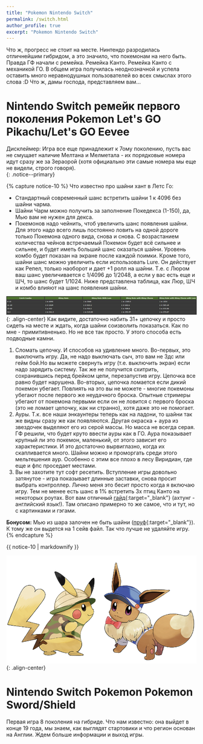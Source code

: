 ```yaml
---
title: "Pokemon Nintendo Switch"
permalink: /switch.html
author_profile: true
excerpt: "Pokemon Nintendo Switch"
---
```

Что ж, прогресс не стоит на месте. Нинтендо разродилась отличнейшим гибридом, а это значило, что покемонам на него быть. Правда ГФ начали с ремейка. Ремейка Канто. Ремейка Канто с механикой ГО. В общем игра получилась неоднозначной и успела оставить много неравнодушных пользователей во всех смыслах этого слова :D Что ж, дамы  господа, представляем вам... 


# Nintendo Switch ремейк первого поколения Pokemon Let's GO Pikachu/Let's GO Eevee 

Дисклеймер: Игра все еще принадлежит к 7ому поколению, пусть вас не смущает наличие Мелтана и Мелметала - их порядковые номера идут сразу же за Зераорой (хотя официально эти самые номера мы еще не видели, строго говоря).<br>
{: .notice--primary}

{% capture notice-10 %}
Что известно про шайни хант в Летс Го:<br>
* Стандартный современный шанс встретить шайни 1 к 4096 без шайни чарма.<br>
* Шайни Чарм можно получить за заполнение Покедекса (1-150), да, Мью вам не нужен для декса.<br>
* Покемонов надо чейнить, чтоб увеличить шанс появления шайни. Для этого надо всего лишь постоянно ловить на одной дороге только Покемона одного вида, снова и снова. С возрастанием количества чейнов встречаемый Покемон будет всё сильнее и сильнее, и будет иметь больший шанс оказаться шайни. Уровень комбо будет показан на экране после каждой поимки. Кроме того, шайни шанс можно увеличить если использовать Lure. Он действует как Репел, только наоборот и дает +1 ролл на шайни. Т.е. с Люром ваш шанс увеличивается с 1/4096 до 1/2048, а если у вас есть еще и ШЧ, то шанс будет 1/1024. Ниже представлена таблица, как Люр, ШЧ и комбо влияют на шанс появления шайни.<br>

![таблица](images\inserts\chrome_2018-12-31_19-27-46.png){: .align-center} 
Как видите, достаточно набить 31+ цепочку и просто сидеть на месте и ждать, когда шайни соизволить показаться. Как по мне - примитивненько. Но не все так просто. У этого способа есть подводные камни.<br>
1) Сломать цепочку. И способов на удивление много. Во-первых, это выключить игру. Да, не надо выключать сыч, это вам не 3дс или гейм бой.Но вы можете свернуть игру (т.е. выключить экран) если надо зарядить систему. Так же не получится схитрить, сохранившись перед брейком цепи, перезапустив игру. Цепочка все равно будет нарушена. Во-вторых, цепочка ломается если дикий покемон убегает. Повлиять на это вы не можете - многие покемоны убегают после первого же неудачного броска. Опытные стримеры убегают от покемона первыми если он не ловится с первого броска (это не ломает цепочку, как ни странно), хотя даже это не помогает.
2) Ауры. Т.к. все наши энкаунтеры теперь как на ладони, то шайни так же видны сразу же как появляются. Другая окраска + аура из звездочек выделяют его из серой массы. Но масса не всегда серая. ГФ решили, что будет круто ввести ауры как в ГО. Аура показывает крупный ли это покемон, маленький, от этого зависит его характеристики. И это достаточно вырвиглазно, когда их скапливается много. Шайни можно и проморгать среди этого мельтешения аур. Особенно с этим все плохо в лесу Виридиан, где еще и фпс проседает местами.
3) Вы не захотите тут софт ресетить. Вступление игры довольно затянутое - игра показывает длинные заставки, снова просит выбрать контроллер. Лично меня это бесит просто когда я включаю игру. Тем не менее есть шанс в 1% встретить 3х птиц Канто на некоторых роутах. 
Вот вам отличный [гайд](https://youtu.be/Ci9GyBlDyE0){:target="_blank"} (ахтунг - английский язык!). Там описано примерно то же самое, что и тут, но с картинками и гэгами. 

**Бонусом:** Мью из шара залочен не быть шайни ([пруф](https://vk.com/shinypokes?w=wall-116689294_22813%2Fall){:target="_blank"}). К тому же он выдется на 1 сейв файл. Так что лучше не удаляйте игру. 
{% endcapture %}
<div class="notice--info">{{ notice-10 | markdownify }}</div>

![fug](images\inserts\pokemon-lets-go-art_u7nj.png){: .align-center}<br>



# Nintendo Switch Pokemon Pokemon Sword/Shield
Первая игра 8 поколения на гибриде. Что нам известно: она выйдет в конце 19 года, мы знаем, как выглядят стартовики и что регион основан на Англии. Ждем больше информации и выход игры.